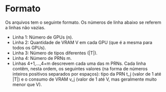 # Formato

Os arquivos tem o seguinte formato. Os números de linha abaixo se referem a linhas não vazias.

- Linha 1: Número de GPUs (n).
- Linha 2: Quantidade de VRAM V em cada GPU (que é a mesma para todos os GPUs).
- Linha 3: Número de tipos diferentes (|T|).
- Linha 4: Número de PRNs m.
- Linhas 4+1,...,4+m descrevem cada uma das m PRNs. Cada linha contêm, nesta ordem, os seguintes valores (na forma de números inteiros positivos separados por espaços): tipo da PRN t_j (valor de 1 até |T|) e o consumo de VRAM v_j (valor de 1 até V, mas geralmente muito menor que V).
